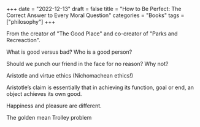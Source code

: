 +++
date = "2022-12-13"
draft = false
title = "How to Be Perfect: The Correct Answer to Every Moral Question"
categories = "Books"
tags = ["philosophy"]
+++

From the creator of "The Good Place" and co-creator of "Parks and Recreaction".

What is good versus bad? Who is a good person?

Should we punch our friend in the face for no reason?  Why not?


Aristotle and virtue ethics (Nichomachean ethics!)

Aristotle’s claim is essentially that in achieving its function, goal or end, an object
achieves its own good.

Happiness and pleasure are different.

The golden mean
Trolley problem
